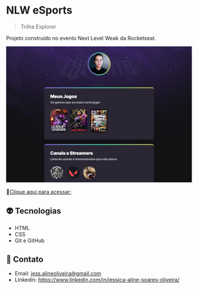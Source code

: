 # NLW eSports 

> Trilha Explorer

Projeto construído no evento Next Level Weak da Rocketseat.


![preview](./.github/preview.png)

🔗[Clique aqui para acessar:](https://jessicaalines.github.io/nlw-esports-explorer)

## 👽 Tecnologias 

- HTML
- CSS
- Git e GitHub

## 📧 Contato

- Email: jess.alineoliveira@gmail.com
- Linkedin: https://www.linkedin.com/in/jessica-aline-soares-oliveira/